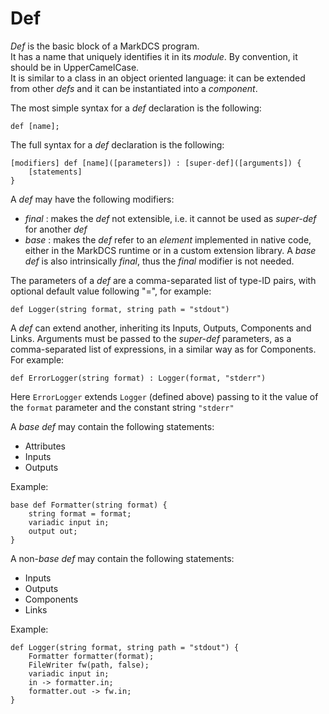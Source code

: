 # Def

_Def_ is the basic block of a MarkDCS program.  
It has a name that uniquely identifies it in its _module_. By convention, it should be in UpperCamelCase.  
It is similar to a class in an object oriented language: it can be extended from other _defs_ and it can be instantiated into a _component_.

The most simple syntax for a _def_ declaration is the following:

```text
def [name];
```

The full syntax for a _def_ declaration is the following:

```text
[modifiers] def [name]([parameters]) : [super-def]([arguments]) {
    [statements]
}
```

A _def_ may have the following modifiers:

* _final_ : makes the _def_ not extensible, i.e. it cannot be used as _super-def_ for another _def_
* _base_ : makes the _def_ refer to an _element_ implemented in native code, either in the MarkDCS runtime or in a custom extension library. A _base def_ is also intrinsically _final_, thus the _final_ modifier is not needed.

The parameters of a _def_ are a comma-separated list of type-ID pairs, with optional default value following "=", for example:

```text
def Logger(string format, string path = "stdout") 
```

A _def_ can extend another, inheriting its Inputs, Outputs, Components and Links. Arguments must be passed to the _super-def_ parameters, as a comma-separated list of expressions, in a similar way as for Components. For example:

```text
def ErrorLogger(string format) : Logger(format, "stderr")
```

Here `ErrorLogger` extends `Logger` \(defined above\) passing to it the value of the `format` parameter and the constant string `"stderr"`

A _base def_ may contain the following statements:

* Attributes
* Inputs
* Outputs

Example:

```text
base def Formatter(string format) {
	string format = format;
	variadic input in;
	output out;
}
```

A non-_base def_ may contain the following statements:

* Inputs
* Outputs
* Components
* Links

Example:

```text
def Logger(string format, string path = "stdout") {
	Formatter formatter(format);
	FileWriter fw(path, false);
	variadic input in;
	in -> formatter.in;
	formatter.out -> fw.in;
}
```

